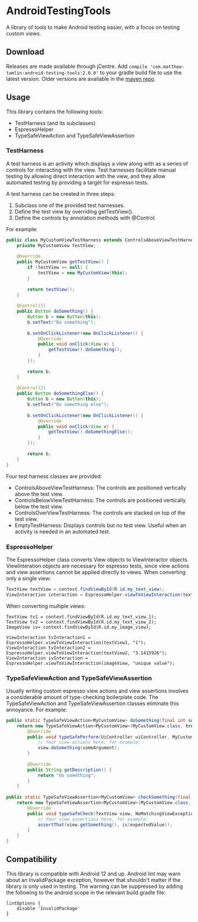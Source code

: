 # AndroidTestingTools
A library of tools to make Android testing easier, with a focus on testing custom views. 

## Download
Releases are made available through jCentre. Add `compile 'com.matthew-tamlin:android-testing-tools:2.0.0'` to your gradle build file to use the latest version. Older versions are available in the [maven repo](https://bintray.com/matthewtamlin/maven/AndroidTestingTools).

## Usage
This library contains the following tools:
- TestHarness (and its subclasses)
- EspressoHelper
- TypeSafeViewAction and TypeSafeViewAssertion

### TestHarness
A test harness is an activity which displays a view along with as a series of controls for interacting with the view. Test harnesses facilitate manual testing by allowing direct interaction with the view, and they allow automated testing by providing a target for espresso tests.

A test harness can be created in three steps:
1. Subclass one of the provided test harnesses.
2. Define the test view by overriding getTestView().
3. Define the controls by annotation methods with @Control.

For example:
```java
public class MyCustomViewTestHarness extends ControlsAboveViewTestHarness<MyCustomView> {
	private MyCustomView testView;
	
	@Override
	public MyCustomView getTestView() {
		if (testView == null) {
			testView = new MyCustomView(this);
		}
		
		return testView();
	}
	
	@Control(1)
	public Button doSomething() {
		Button b = new Button(this);
		b.setText("Do something");
		
		b.setOnClickListener(new OnClickListener() {
			@Override
			public void onClick(View v) {
				getTestView().doSomething();
			}
		});
		
		return b;
	}
	
	@Control(2)
	public Button doSomethingElse() {
		Button b = new Button(this);
		b.setText("Do something else");
		
		b.setOnClickListener(new OnClickListener() {
			@Override
			public void onClick(View v) {
				getTestView().doSomethingElse();
			}
		});
		
		return b;
	}
}
```

Four test harness classes are provided:
- ControlsAboveViewTestHarness: The controls are positioned vertically above the test view.
- ControlsBelowViewTestHarness: The controls are positioned vertically below the test view.
- ControlsOverViewTestHarness: The controls are stacked on top of the test view.
- EmptyTestHarness: Displays controls but no test view. Useful when an activity is needed in an automated test.

### EspressoHelper
The EspressoHelper class converts View objects to ViewInteractor objects. ViewInteration objects are necessary for espresso tests, since view actions and view assertions cannot be applied directly to views. 
When converting only a single view:
```java
TextView textView = context.findViewById(R.id.my_text_view);
ViewInteraction interaction = EspressoHelper.viewToViewInteraction(textView);
```

When converting multiple views:
```
TextView tv1 = context.findViewById(R.id.my_text_view_1);
TextView tv2 = context.findViewById(R.id.my_text_view_2);
ImageView iv= context.findViewById(R.id.my_image_view);

ViewInteraction tvInteraction1 = EspressoHelper.viewToViewInteraction(textView1, "1");
ViewInteraction tvInteraction2 = EspressoHelper.viewToViewInteraction(textView2, "3.1415926");
ViewInteraction ivInteraction = EspressoHelper.viewToViewInteraction(imageView, "unique value");
```

### TypeSafeViewAction and TypeSafeViewAssertion
Usually writing custom espresso view actions and view assertions involves a considerable amount of type-checking boilerplate code. The TypeSafeViewAction and TypeSafeViewAssertion classes eliminate this annoyance. For example:
```java
public static TypeSafeViewAction<MyCustomView> doSomething(final int someArgument) {
	return new TypeSafeViewAction<MyCustomView>(MyCustomView.class, true) {
		@Override
		public void typeSafePerform(UiController uiController, MyCustomView view) {
			// Your view actions here, for example:
			view.doSomething(someArgument);
		}
		
		@Override
		public String getDescription() {
			return "do something";
		}
	}
	
public static TypeSafeViewAssertion<MyCustomView> checkSomething(final int expectedValue) {
	return new TypeSafeViewAssertion<MyCustomView>(MyCustomView.class, true) {
		@Override
		public void typeSafeCheck(TextView view, NoMatchingViewException exception) {
			// Your view assertions here, for example:
			assertThat(view.getSomething(), is(expectedValue));
		}
	}
}
```

## Compatibility
This library is compatible with Android 12 and up. Android lint may warn about an InvalidPackage exception, however that shouldn't matter if the library is only used in testing. The warning can be suppressed by adding the following to the android scope in the relevant build.gradle file:
```
lintOptions {
	disable 'InvalidPackage'
}
 ```
